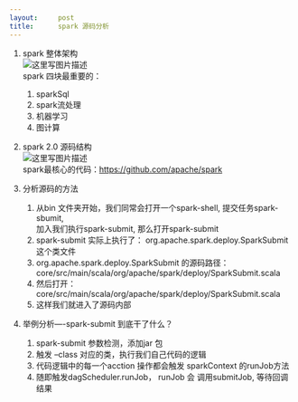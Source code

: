 ```yaml
---
layout:     post
title:      spark 源码分析
---
```

<div id="article_content" class="article_content clearfix csdn-tracking-statistics" data-pid="blog" data-mod="popu_307" data-dsm="post">
								            <div id="content_views" class="markdown_views prism-atom-one-dark">
							<!-- flowchart 箭头图标 勿删 -->
							<svg xmlns="http://www.w3.org/2000/svg" style="display: none;"><path stroke-linecap="round" d="M5,0 0,2.5 5,5z" id="raphael-marker-block" style="-webkit-tap-highlight-color: rgba(0, 0, 0, 0);"></path></svg>
							<ol>
<li><p>spark 整体架构 <br>
 <img src="https://img-blog.csdn.net/20160929115530337" alt="这里写图片描述" title=""> <br>
 spark 四块最重要的：</p>

<ol><li>sparkSql</li>
<li>spark流处理</li>
<li>机器学习</li>
<li>图计算</li></ol></li>
<li><p>spark 2.0 源码结构 <br>
<img src="https://img-blog.csdn.net/20160929135257157" alt="这里写图片描述" title=""> <br>
spark最核心的代码：<a href="https://github.com/apache/spark" rel="nofollow">https://github.com/apache/spark</a></p></li>
<li><p>分析源码的方法</p>

<ol><li>从bin 文件夹开始，我们同常会打开一个spark-shell, 提交任务spark-sbumit, <br>
加入我们执行spark-submit, 那么打开spark-submit</li>
<li>spark-submit 实际上执行了： org.apache.spark.deploy.SparkSubmit 这个类文件</li>
<li>org.apache.spark.deploy.SparkSubmit 的源码路径：core/src/main/scala/org/apache/spark/deploy/SparkSubmit.scala</li>
<li>然后打开：core/src/main/scala/org/apache/spark/deploy/SparkSubmit.scala</li>
<li>这样我们就进入了源码内部</li></ol></li>
<li><p>举例分析—-spark-submit 到底干了什么？</p>

<ol><li>spark-submit 参数检测，添加jar 包</li>
<li>触发 –class 对应的类，执行我们自己代码的逻辑</li>
<li>代码逻辑中的每一个acction 操作都会触发 sparkContext 的runJob方法</li>
<li>随即触发dagScheduler.runJob， runJob 会 调用submitJob, 等待回调结果</li></ol></li>
</ol>            </div>
						<link href="https://csdnimg.cn/release/phoenix/mdeditor/markdown_views-9e5741c4b9.css" rel="stylesheet">
                </div>